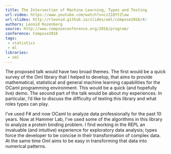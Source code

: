 ```yaml
---
title: The Intersection of Machine Learning, Types and Testing
url-video: https://www.youtube.com/watch?v=czZ18YtZlaw
url-slides: http://rleonid.github.io/slides/oml/compose2016/#/
authors: Leonid Rozenberg
source: http://www.composeconference.org/2016/program/
conference: Compose2016
tags:
 - statistics
 - ml
libraries:
 - oml
---
```


The proposed talk would have two broad themes. The first would be a quick survey of the Oml library that I helped to develop, that aims to provide mathematical, statistical and general machine learning capabilities for the OCaml programming environment. This would be a quick (and hopefully live) demo. The second part of the talk would be about my experiences. In particular, I’d like to discuss the difficulty of testing this library and what roles types can play. 

I’ve used F# and now OCaml to analyze data professionally for the past 10 years. Now at Hammer Lab, I’ve used some of the algorithms in this library to analyze a protein binding problem. I find working in the REPL an invaluable (and intuitive) experience for exploratory data analysis; types force the developer to be concise in their transformation of complex data. At the same time Oml aims to be easy in transforming that data into numerical patterns.